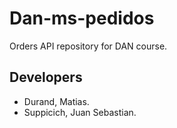 # Dan-ms-pedidos

Orders API repository for DAN course.

## Developers 

- Durand, Matias. 
- Suppicich, Juan Sebastian.
